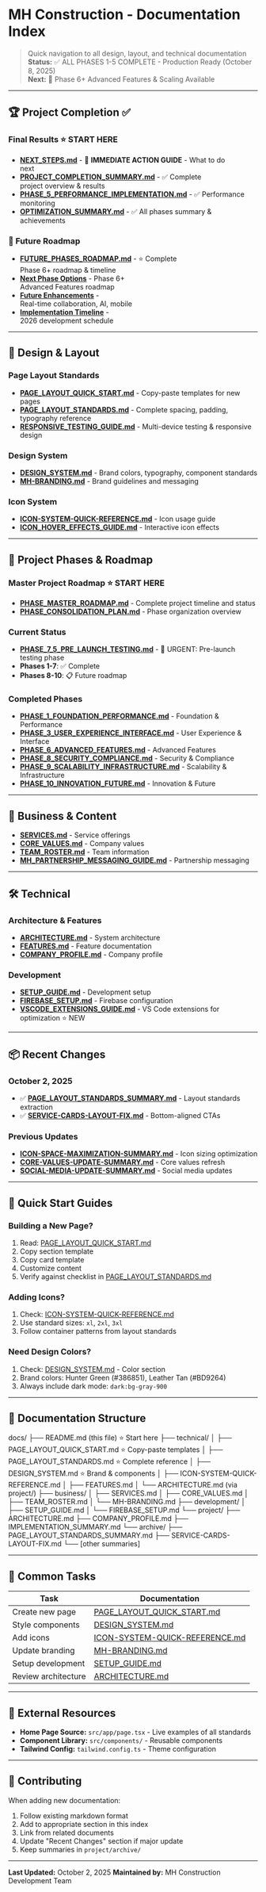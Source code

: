 # MH Construction - Documentation Index

> Quick navigation to all design, layout, and technical documentation  
> **Status:** ✅ ALL PHASES 1-5 COMPLETE - Production Ready (October 8, 2025)  
> **Next:** 🚀 Phase 6+ Advanced Features & Scaling Available

---

## 🏆 Project Completion ✅

### **Final Results** ⭐ START HERE

- **[NEXT_STEPS.md](./NEXT_STEPS.md)** - 🎯 **IMMEDIATE ACTION GUIDE** - What to do  
  next
- **[PROJECT_COMPLETION_SUMMARY.md](./PROJECT_COMPLETION_SUMMARY.md)** - ✅ Complete  
  project overview & results
- **[PHASE_5_PERFORMANCE_IMPLEMENTATION.md](./technical/PHASE_5_PERFORMANCE_IMPLEMENTATION.md)** - ✅ Performance monitoring
- **[OPTIMIZATION_SUMMARY.md](./OPTIMIZATION_SUMMARY.md)** - ✅ All phases summary &  
  achievements

### **🚀 Future Roadmap**

- **[FUTURE_PHASES_ROADMAP.md](./project/FUTURE_PHASES_ROADMAP.md)** - ⭐ Complete  
  Phase 6+ roadmap & timeline
- **[Next Phase Options](../README.md#-project-roadmap--next-phases)** - Phase 6+  
  Advanced Features roadmap
- **[Future Enhancements](../README.md#-phase-6-advanced-features--scaling-future)** -  
  Real-time collaboration, AI, mobile
- **[Implementation Timeline](../README.md#-implementation-timeline-future-phases)** -  
  2026 development schedule

---

## 🎨 Design & Layout

### **Page Layout Standards**

- **[PAGE_LAYOUT_QUICK_START.md](./technical/PAGE_LAYOUT_QUICK_START.md)** - Copy-paste templates for new pages
- **[PAGE_LAYOUT_STANDARDS.md](./technical/PAGE_LAYOUT_STANDARDS.md)** - Complete spacing, padding, typography reference
- **[RESPONSIVE_TESTING_GUIDE.md](./technical/RESPONSIVE_TESTING_GUIDE.md)** - Multi-device testing & responsive design

### **Design System**

- **[DESIGN_SYSTEM.md](./technical/DESIGN_SYSTEM.md)** - Brand colors, typography, component standards
- **[MH-BRANDING.md](./business/MH-BRANDING.md)** - Brand guidelines and messaging

### **Icon System**

- **[ICON-SYSTEM-QUICK-REFERENCE.md](./technical/ICON-SYSTEM-QUICK-REFERENCE.md)** - Icon usage guide
- **[ICON_HOVER_EFFECTS_GUIDE.md](./ICON_HOVER_EFFECTS_GUIDE.md)** - Interactive icon effects

---

## 🎯 Project Phases & Roadmap

### **Master Project Roadmap** ⭐ START HERE

- **[PHASE_MASTER_ROADMAP.md](./project/PHASE_MASTER_ROADMAP.md)** - Complete project timeline and status
- **[PHASE_CONSOLIDATION_PLAN.md](./project/PHASE_CONSOLIDATION_PLAN.md)** - Phase organization overview

### **Current Status**

- **[PHASE_7_5_PRE_LAUNCH_TESTING.md](./project/PHASE_7_5_PRE_LAUNCH_TESTING.md)** - 🚨 URGENT: Pre-launch testing phase
- **Phases 1-7**: ✅ Complete
- **Phases 8-10**: 📋 Future roadmap

### **Completed Phases**

- **[PHASE_1_FOUNDATION_PERFORMANCE.md](./project/PHASE_1_FOUNDATION_PERFORMANCE.md)** - Foundation & Performance
- **[PHASE_3_USER_EXPERIENCE_INTERFACE.md](./project/PHASE_3_USER_EXPERIENCE_INTERFACE.md)** - User Experience & Interface
- **[PHASE_6_ADVANCED_FEATURES.md](./project/PHASE_6_ADVANCED_FEATURES.md)** - Advanced Features
- **[PHASE_8_SECURITY_COMPLIANCE.md](./project/PHASE_8_SECURITY_COMPLIANCE.md)** - Security & Compliance
- **[PHASE_9_SCALABILITY_INFRASTRUCTURE.md](./project/PHASE_9_SCALABILITY_INFRASTRUCTURE.md)** - Scalability & Infrastructure
- **[PHASE_10_INNOVATION_FUTURE.md](./project/PHASE_10_INNOVATION_FUTURE.md)** - Innovation & Future

---

## 💼 Business & Content

- **[SERVICES.md](./business/SERVICES.md)** - Service offerings
- **[CORE_VALUES.md](./business/CORE_VALUES.md)** - Company values
- **[TEAM_ROSTER.md](./business/TEAM_ROSTER.md)** - Team information
- **[MH_PARTNERSHIP_MESSAGING_GUIDE.md](./MH_PARTNERSHIP_MESSAGING_GUIDE.md)** - Partnership messaging

---

## 🛠️ Technical

### **Architecture & Features**

- **[ARCHITECTURE.md](./project/ARCHITECTURE.md)** - System architecture
- **[FEATURES.md](./technical/FEATURES.md)** - Feature documentation
- **[COMPANY_PROFILE.md](./project/COMPANY_PROFILE.md)** - Company profile

### **Development**

- **[SETUP_GUIDE.md](./development/SETUP_GUIDE.md)** - Development setup
- **[FIREBASE_SETUP.md](./development/FIREBASE_SETUP.md)** - Firebase configuration
- **[VSCODE_EXTENSIONS_GUIDE.md](./development/VSCODE_EXTENSIONS_GUIDE.md)** - VS Code extensions for optimization ⭐ NEW

---

## 📦 Recent Changes

### October 2, 2025

- ✅ **[PAGE_LAYOUT_STANDARDS_SUMMARY.md](./project/archive/PAGE_LAYOUT_STANDARDS_SUMMARY.md)** - Layout standards extraction
- ✅ **[SERVICE-CARDS-LAYOUT-FIX.md](./project/archive/SERVICE-CARDS-LAYOUT-FIX.md)** - Bottom-aligned CTAs

### Previous Updates

- **[ICON-SPACE-MAXIMIZATION-SUMMARY.md](./project/archive/ICON-SPACE-MAXIMIZATION-SUMMARY.md)** - Icon sizing optimization
- **[CORE-VALUES-UPDATE-SUMMARY.md](./project/archive/CORE-VALUES-UPDATE-SUMMARY.md)** - Core values refresh
- **[SOCIAL-MEDIA-UPDATE-SUMMARY.md](./project/archive/SOCIAL-MEDIA-UPDATE-SUMMARY.md)** - Social media updates

---

## 🚀 Quick Start Guides

### Building a New Page?

1. Read: [PAGE_LAYOUT_QUICK_START.md](./technical/PAGE_LAYOUT_QUICK_START.md)
2. Copy section template
3. Copy card template
4. Customize content
5. Verify against checklist in [PAGE_LAYOUT_STANDARDS.md](./technical/PAGE_LAYOUT_STANDARDS.md)

### Adding Icons?

1. Check: [ICON-SYSTEM-QUICK-REFERENCE.md](./technical/ICON-SYSTEM-QUICK-REFERENCE.md)
2. Use standard sizes: `xl`, `2xl`, `3xl`
3. Follow container patterns from layout standards

### Need Design Colors?

1. Check: [DESIGN_SYSTEM.md](./technical/DESIGN_SYSTEM.md) - Color section
2. Brand colors: Hunter Green (#386851), Leather Tan (#BD9264)
3. Always include dark mode: `dark:bg-gray-900`

---

## 📁 Documentation Structure

docs/
├── README.md (this file)           ⭐ Start here
├── technical/
│   ├── PAGE_LAYOUT_QUICK_START.md  ⭐ Copy-paste templates
│   ├── PAGE_LAYOUT_STANDARDS.md    ⭐ Complete reference
│   ├── DESIGN_SYSTEM.md            ⭐ Brand & components
│   ├── ICON-SYSTEM-QUICK-REFERENCE.md
│   ├── FEATURES.md
│   └── ARCHITECTURE.md (via project/)
├── business/
│   ├── SERVICES.md
│   ├── CORE_VALUES.md
│   ├── TEAM_ROSTER.md
│   └── MH-BRANDING.md
├── development/
│   ├── SETUP_GUIDE.md
│   └── FIREBASE_SETUP.md
└── project/
    ├── ARCHITECTURE.md
    ├── COMPANY_PROFILE.md
    ├── IMPLEMENTATION_SUMMARY.md
    └── archive/
        ├── PAGE_LAYOUT_STANDARDS_SUMMARY.md
        ├── SERVICE-CARDS-LAYOUT-FIX.md
        └── [other summaries]

---

## 🎯 Common Tasks

| Task | Documentation |
|------|---------------|
| Create new page | [PAGE_LAYOUT_QUICK_START.md](./technical/PAGE_LAYOUT_QUICK_START.md) |
| Style components | [DESIGN_SYSTEM.md](./technical/DESIGN_SYSTEM.md) |
| Add icons | [ICON-SYSTEM-QUICK-REFERENCE.md](./technical/ICON-SYSTEM-QUICK-REFERENCE.md) |
| Update branding | [MH-BRANDING.md](./business/MH-BRANDING.md) |
| Setup development | [SETUP_GUIDE.md](./development/SETUP_GUIDE.md) |
| Review architecture | [ARCHITECTURE.md](./project/ARCHITECTURE.md) |

---

## 🔗 External Resources

- **Home Page Source:** `src/app/page.tsx` - Live examples of all standards
- **Component Library:** `src/components/` - Reusable components
- **Tailwind Config:** `tailwind.config.ts` - Theme configuration

---

## 📝 Contributing

When adding new documentation:

1. Follow existing markdown format
2. Add to appropriate section in this index
3. Link from related documents
4. Update "Recent Changes" section if major update
5. Keep summaries in `project/archive/`

---

**Last Updated:** October 2, 2025
**Maintained by:** MH Construction Development Team
